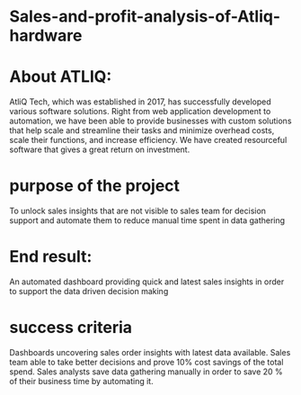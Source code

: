 # Sales-and-profit-analysis-of-Atliq-hardware
# About ATLIQ:
AtliQ Tech, which was established in 2017, has successfully developed various software solutions. Right from web application development to automation, we have been able to provide businesses with custom solutions that help scale and streamline their tasks and minimize overhead costs, scale their functions, and increase efficiency. We have created resourceful software that gives a great return on investment.
# purpose of the project
To unlock sales insights that are not visible to sales team for decision support and automate them to reduce manual time spent in data gathering 
# End result:
An automated dashboard providing  quick and latest sales insights in order to support the data driven decision making
# success criteria
Dashboards uncovering sales order insights  with latest  data available.
Sales team able to take better decisions and prove 10%  cost savings of the total spend.
Sales analysts save data gathering manually in order to save 20 % of their business time by automating it.
